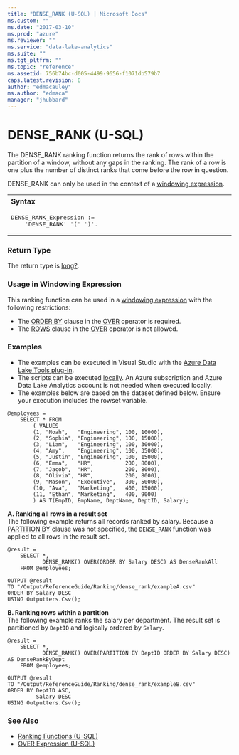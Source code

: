 ```yaml
---
title: "DENSE_RANK (U-SQL) | Microsoft Docs"
ms.custom: ""
ms.date: "2017-03-10"
ms.prod: "azure"
ms.reviewer: ""
ms.service: "data-lake-analytics"
ms.suite: ""
ms.tgt_pltfrm: ""
ms.topic: "reference"
ms.assetid: 756b74bc-d005-4499-9656-f1071db579b7
caps.latest.revision: 8
author: "edmacauley"
ms.author: "edmaca"
manager: "jhubbard"
---
```

# DENSE_RANK (U-SQL)
The DENSE_RANK ranking function returns the rank of rows within the partition of a window, without any gaps in the ranking. The rank of a row is one plus the number of distinct ranks that come before the row in question. 

DENSE_RANK can only be used in the context of a [windowing expression](../u-sql/over-expression-u-sql.md). 
  
<table><th align="left">Syntax</th><tr><td><pre>
DENSE_RANK_Expression :=                                                                                 
    'DENSE_RANK' '(' ')'.
</pre></td></tr></table>

### Return Type 
The return type is [long?](../u-sql/numeric-types-and-literals.md). 

### Usage in Windowing Expression 
This ranking function can be used in a [windowing expression](../u-sql/over-expression-u-sql.md) with the following restrictions: 
* The [ORDER BY](../u-sql/over-expression-u-sql.md#OBC) clause in the [OVER](../u-sql/over-expression-u-sql.md) operator is required. 
* The [ROWS](../u-sql/over-expression-u-sql.md#row_cla) clause in the [OVER](../u-sql/over-expression-u-sql.md) operator is not allowed. 

### Examples
- The examples can be executed in Visual Studio with the [Azure Data Lake Tools plug-in](https://www.microsoft.com/download/details.aspx?id=49504).  
- The scripts can be executed [locally](https://docs.microsoft.com/azure/data-lake-analytics/data-lake-analytics-data-lake-tools-get-started#run-u-sql-locally).  An Azure subscription and Azure Data Lake Analytics account is not needed when executed locally.
- The examples below are based on the dataset defined below.  Ensure your execution includes the rowset variable.  
```
@employees = 
    SELECT * FROM 
        ( VALUES
        (1, "Noah",   "Engineering", 100, 10000),
        (2, "Sophia", "Engineering", 100, 15000),
        (3, "Liam",   "Engineering", 100, 30000),
        (4, "Amy",    "Engineering", 100, 35000),
        (5, "Justin", "Engineering", 100, 15000),
        (6, "Emma",   "HR",          200, 8000),
        (7, "Jacob",  "HR",          200, 8000),
        (8, "Olivia", "HR",          200, 8000),
        (9, "Mason",  "Executive",   300, 50000),
        (10, "Ava",   "Marketing",   400, 15000),
        (11, "Ethan", "Marketing",   400, 9000) 
        ) AS T(EmpID, EmpName, DeptName, DeptID, Salary);
```

**A.    Ranking all rows in a result set**   
The following example returns all records ranked by salary.  Because a [PARTITION BY](../u-sql/over-expression-u-sql.md#OPBC) clause was not specified, the `DENSE_RANK` function was applied to all rows in the result set.
```
@result =
    SELECT *,
           DENSE_RANK() OVER(ORDER BY Salary DESC) AS DenseRankAll
    FROM @employees;

OUTPUT @result
TO "/Output/ReferenceGuide/Ranking/dense_rank/exampleA.csv"
ORDER BY Salary DESC
USING Outputters.Csv();
```

**B.    Ranking rows within a partition**   
The following example ranks the salary per department.  The result set is partitioned by `DeptID` and logically ordered by `Salary`.
```
@result =
    SELECT *,
           DENSE_RANK() OVER(PARTITION BY DeptID ORDER BY Salary DESC) AS DenseRankByDept
    FROM @employees;

OUTPUT @result
TO "/Output/ReferenceGuide/Ranking/dense_rank/exampleB.csv"
ORDER BY DeptID ASC,
         Salary DESC
USING Outputters.Csv();
```

### See Also 
* [Ranking Functions (U-SQL)](../u-sql/ranking-functions-u-sql.md)  
* [OVER Expression (U-SQL)](../u-sql/over-expression-u-sql.md)  
